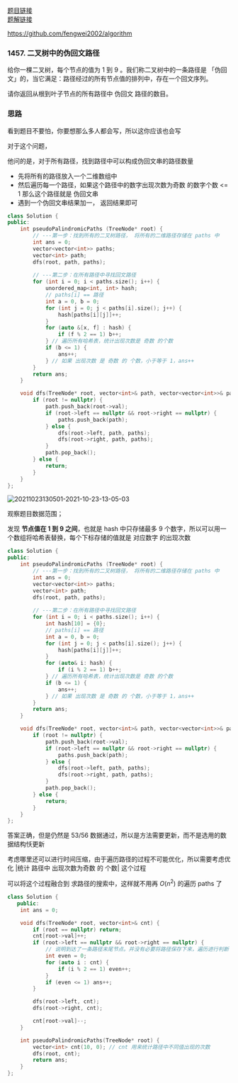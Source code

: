 [题目链接](https://leetcode-cn.com/problems/pseudo-palindromic-paths-in-a-binary-tree/)  
[题解链接](https://leetcode-cn.com/problems/pseudo-palindromic-paths-in-a-binary-tree/solution/lc1457-fengwei2002-by-kycu-kwq5/)

https://github.com/fengwei2002/algorithm

### 1457. 二叉树中的伪回文路径

给你一棵二叉树，每个节点的值为 1 到 9 。我们称二叉树中的一条路径是 「伪回文」的，当它满足：路径经过的所有节点值的排列中，存在一个回文序列。

请你返回从根到叶子节点的所有路径中 伪回文 路径的数目。

### 思路

看到题目不要怕，你要想那么多人都会写，所以这你应该也会写

对于这个问题，

他问的是，对于所有路径，找到路径中可以构成伪回文串的路径数量

- 先将所有的路径放入一个二维数组中  
- 然后遍历每一个路径，如果这个路径中的数字出现次数为奇数 的数字个数 <= 1 那么这个路径就是 伪回文串
- 遇到一个伪回文串结果加一， 返回结果即可

``` cpp
class Solution {
public:
    int pseudoPalindromicPaths (TreeNode* root) {
        // ---第一步：找到所有的二叉树路径， 将所有的二维路径存储在 paths 中
        int ans = 0;
        vector<vector<int>> paths;
        vector<int> path;
        dfs(root, path, paths);
        
        // ---第二步：在所有路径中寻找回文路径
        for (int i = 0; i < paths.size(); i++) {
            unordered_map<int, int> hash;
            // paths[i] == 路径
            int a = 0, b = 0;
            for (int j = 0; j < paths[i].size(); j++) {
                hash[paths[i][j]]++;
            }
            for (auto &[x, f] : hash) {
                if (f % 2 == 1) b++;
            } // 遍历所有哈希表，统计出现次数是 奇数 的个数
            if (b <= 1) {
                ans++;
            } // 如果 出现次数 是 奇数 的 个数，小于等于 1，ans++
        }        
        return ans;
    }

    void dfs(TreeNode* root, vector<int>& path, vector<vector<int>>& paths) {
        if (root != nullptr) {
            path.push_back(root->val); 
            if (root->left == nullptr && root->right == nullptr) {
                paths.push_back(path);
            } else {
                dfs(root->left, path, paths);
                dfs(root->right, path, paths);
            }
            path.pop_back();
        } else {
            return;
        }
    }
};
```

![20211023130501-2021-10-23-13-05-03](https://raw.githubusercontent.com/fengwei2002/Pictures_02/master/images/20211023130501-2021-10-23-13-05-03.png)


观察题目数据范围；

发现 **节点值在 1 到 9 之间**，也就是 hash 中只存储最多 9 个数字，所以可以用一个数组将哈希表替换，每个下标存储的值就是 对应数字 的出现次数


``` cpp 
class Solution {
public:
    int pseudoPalindromicPaths (TreeNode* root) {
        // ---第一步：找到所有的二叉树路径， 将所有的二维路径存储在 paths 中
        int ans = 0;
        vector<vector<int>> paths;
        vector<int> path;
        dfs(root, path, paths);
        
        // ---第二步：在所有路径中寻找回文路径
        for (int i = 0; i < paths.size(); i++) {
            int hash[10] = {0};
            // paths[i] == 路径
            int a = 0, b = 0;
            for (int j = 0; j < paths[i].size(); j++) {
                hash[paths[i][j]]++;
            }
            for (auto& i: hash) {
                if (i % 2 == 1) b++;
            } // 遍历所有哈希表，统计出现次数是 奇数 的个数
            if (b <= 1) {
                ans++;
            } // 如果 出现次数 是 奇数 的 个数，小于等于 1，ans++
        }        
        return ans;
    }

    void dfs(TreeNode* root, vector<int>& path, vector<vector<int>>& paths) {
        if (root != nullptr) {
            path.push_back(root->val); 
            if (root->left == nullptr && root->right == nullptr) {
                paths.push_back(path);
            } else {
                dfs(root->left, path, paths);
                dfs(root->right, path, paths);
            }
            path.pop_back();
        } else {
            return;
        }
    }
};
```

答案正确，但是仍然是 53/56 数据通过，所以是方法需要更新，而不是选用的数据结构㤇更新

考虑哪里还可以进行时间压缩，由于遍历路径的过程不可能优化，所以需要考虑优化 |统计 路径中 出现次数为奇数 的 个数| 这个过程

可以将这个过程融合到 求路径的搜索中，这样就不用再 $O(n^2)$ 的遍历 paths 了


``` cpp
class Solution {
   public:
    int ans = 0;

    void dfs(TreeNode* root, vector<int>& cnt) {
        if (root == nullptr) return;
        cnt[root->val]++;
        if (root->left == nullptr && root->right == nullptr) {
            // 说明到达了一条路径末尾节点。并没有必要将路径保存下来，遍历进行判断
            int even = 0;
            for (auto i : cnt) {
                if (i % 2 == 1) even++; 
            }
            if (even <= 1) ans++;
        }

        dfs(root->left, cnt);
        dfs(root->right, cnt);

        cnt[root->val]--; 
    }

    int pseudoPalindromicPaths(TreeNode* root) {
        vector<int> cnt(10, 0); // cnt 用来统计路径中不同值出现的次数
	    dfs(root, cnt);
	    return ans;
    }
};
```